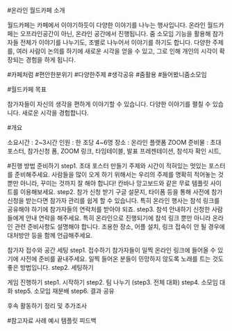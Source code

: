 #온라인 월드카페 소개

월드카페는 카페에서 이야기하듯이 다양한 이야기를 나누는 행사입니다. 온라인 월드카페는 오프라인공간이 아닌, 온라인 공간에서 진행됩니다. 줌 소모임 기능을 활용해 참가자들 전체가 이야기를 나누기도, 조별로 나누어서 이야기를 하기도 합니다. 다양한 주제를, 여러 사람이 논의를 하기에 새로운 시각을 얻을 수 있고, 그로 인해 개인의 시각이 확장되는 경험을 하게 됩니다.

#카페처럼 #편안한분위기 #다양한주제 #생각공유 #줌활용 #들어봤니줌소모임

#월드카페 목표

참가자들이 자신의 생각을 편하게 이야기할 수 있습니다.
다양한 이야기를 펼칠 수 있습니다.
새로운 시각을 경험합니다.

#개요

소요시간 : 2~3시간
인원 : 한 조당 4~6명
장소 : 온라인 플랫폼 ZOOM
준비물 : 초대 포스터, 참가신청 폼, ZOOM 링크, 타임테이블, 발표 프레젠테이션, 참석자 확인 시트, 

#진행 방법
준비하기
step1. 초대 포스터 만들기
주제와 시간이 적혀있는 멋있는 포스터를 준비해주세요. 사람들을 많이 오게 하기 위해서는 우리의 주제를 명확히 적어놓는 것 뿐만 아니라, 꾸미는 것까지 잘 해야 합니다! 칸바나 망고보드와 같은 무료 템플릿 사이트를 이용해보세요.
step2. 참가 신청 받기
구글 설문지, 타이폼 등을 통해 사전에 참가 신청을 받는다면 참가자 관리를 쉽게 할 수 있습니다. 특히 온라인 행사는 참석 링크를 공유해야 하기에 참가자들의 연락처를 받아야 되죠.
step3. 참석 안내하기
신청한 사람들에게 안내 연락을 해주세요. 특히 온라인으로 진행되기에 참석 링크 뿐만 아니라 온라인 관련 준비사항도 설명해야 합니다. 조용한 장소, 어플 설치, 링크 접속이 안 될 경우에 대처방안 등을 함께 언급해주세요.

참가자 접수와 공간 세팅
step1. 접수하기
참가자들이 일찍 온라인 링크에 들어올 수 있기에 사전에 준비를 끝내주세요. 일찍 들어온 분들이 민망하지 않도록 노래를 트는 것도 좋은 방법입니다.
step2. 세팅하기

게임 진행하기
step1. 시작하기
step2. 팀 나누기
(step3. 전체 대화)
step4. 소모임 대화
step5. 소모임 재분배
step6. 결과 공유

후속 활동하기
정리 및 추가조사

#참고자료
사례 예시
템플릿
피드백
